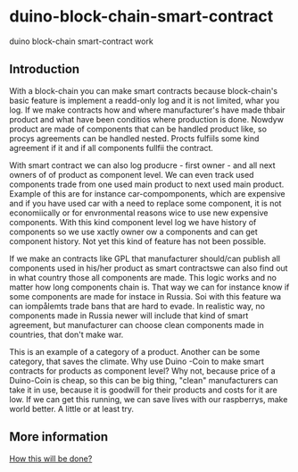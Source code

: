 # duino-block-chain-smart-contract
duino block-chain smart-contract work

## Introduction
With a block-chain you can make smart contracts because block-chain's basic feature is implement a readd-only log and it is not limited, whar you log. If we make contracts how and where manufacturer's have made thbair product and what have been conditios where production is done. Nowdyw product are made of components that can be handled product like, so procys agreements can be handled nested. Procts fulfiils some kind agreement if it and if all components fullfii the contract.

With smart contract we can also log producre - first owner - and all next owners of of product as component level. We can even track used components trade from one used main product to next used main product. Example of this are for instance car-compomponents, which are expensive and if you have used car with a need to replace some component, it is not economiically or for envronmental reasons wice to use new expensive components. With this kind component level log we have history of components so we use xactly owner ow a components and can get component history. Not yet this kind of feature has not been possible.

If we make an contracts like GPL that manufacturer should/can publish all components used in his/her product as smart contractswe can also find out in what country those all components are made. This logic works and no matter how  long components chain is. That way we can for instance know if some components are made for instace in Russia. Soi with this feature wa can iompålemts trade bans that are hard to evade. In realistic way, no components made in Russia newer will include that kind of smart agreement, but manufacturer can choose clean components made in countries, that don't make war.

This is an example of a category of a product. Another can be some category, that saves the climate. Why use Duino -Coin to make smart contracts for products as component level? Why not, because price of a Duino-Coin is cheap, so this can be big thing, "clean" manufacturers can take it in use, because it is goodwill for their products and costs for it are low.  If we can get this running, we can save lives with our raspberrys, make world better. A little or at least try.

## More information
[How this will be done?](roadmap/roadmap.md)

